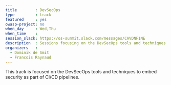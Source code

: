 ```yaml
---
title        : DevSecOps
type         : track
featured     : yes
owasp-project: no
when_day     : Wed,Thu
when_time    :
session_slack: https://os-summit.slack.com/messages/CAVDNF1NE
description  : Sessions focusing on the DevSecOps tools and techniques to embed security as part of CI/CD pipelines
organizers   :
  - Dominik de Smit
  - Francois Raynaud
---
```


This track is focused on the DevSecOps tools and techniques to embed security as part of CI/CD pipelines.
